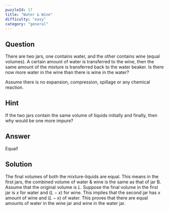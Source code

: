 ```yaml
---
puzzleId: 17
title: "Water & Wine"
difficulty: "easy"
category: "general"
---
```


## Question
There are two jars, one contains water, and the other contains wine (equal volumes). A certain amount of water is transferred to the wine, then the same amount of the mixture is transferred back to the water beaker. Is there now more water in the wine than there is wine in the water?

Assume there is no expansion, compression, spillage or any chemical reaction.

## Hint
If the two jars contain the same volume of liquids initially and finally, then why would be one more impure?

## Answer
Equal!

## Solution
The final volumes of both the mixture-liquids are equal. This means in the first jars, the combined volume of water & wine is the same as that of jar B. Assume that the original volume is $L$. Suppose the final volume in the first jar is $x$ for water and $(L-x)$ for wine. This implies that the second jar has $x$ amount of wine and $(L-x)$ of water. This proves that there are equal amounts of water in the wine jar and wine in the water jar. 
